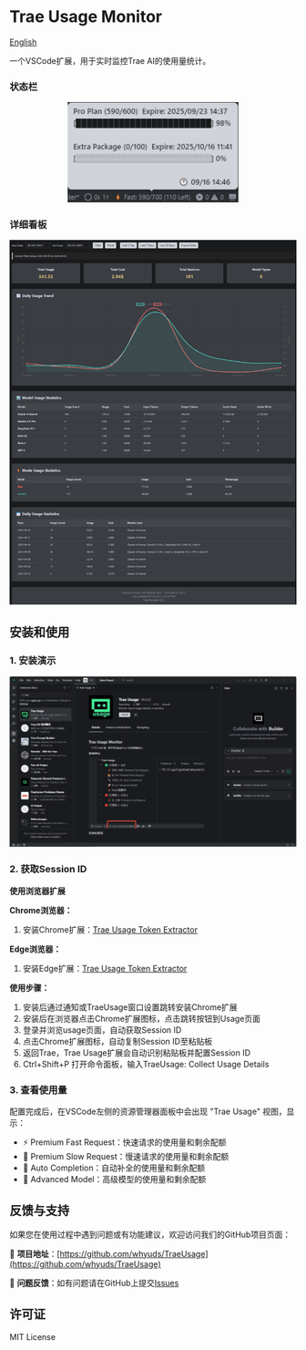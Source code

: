 # Trae Usage Monitor

[English](README.en.md)

一个VSCode扩展，用于实时监控Trae AI的使用量统计。

### 状态栏

<div align="center">
<img src="img/Bar.jpg" alt="功能截图" width="300"></div>

### 详细看板

<div align="center">
<img src="img/Dashboard.jpg" alt="功能截图" width="600">
</div>

## 安装和使用

### 1. 安装演示

<div align="center">
  <img src="https://raw.githubusercontent.com/whyuds/TraeUsage/refs/heads/master/img/traeusage_shot.gif" alt="功能截图" width="600">
</div>

### 2. 获取Session ID

**使用浏览器扩展**

**Chrome浏览器：**
1. 安装Chrome扩展：[Trae Usage Token Extractor](https://chromewebstore.google.com/detail/edkpaodbjadikhahggapfilgmfijjhei?utm_source=item-share-cb)

**Edge浏览器：**
1. 安装Edge扩展：[Trae Usage Token Extractor](https://microsoftedge.microsoft.com/addons/detail/trae-usage-token-extracto/leopdblngeedggognlgokdlfpiojalji)

**使用步骤：**
1. 安装后通过通知或TraeUsage窗口设置跳转安装Chrome扩展
2. 安装后在浏览器点击Chrome扩展图标，点击跳转按钮到Usage页面
3. 登录并浏览usage页面，自动获取Session ID
4. 点击Chrome扩展图标，自动复制Session ID至粘贴板
5. 返回Trae，Trae Usage扩展会自动识别粘贴板并配置Session ID
6. Ctrl+Shift+P 打开命令面板，输入TraeUsage: Collect Usage Details

### 3. 查看使用量

配置完成后，在VSCode左侧的资源管理器面板中会出现 "Trae Usage" 视图，显示：

- ⚡ Premium Fast Request：快速请求的使用量和剩余配额
- 🐌 Premium Slow Request：慢速请求的使用量和剩余配额  
- 🔧 Auto Completion：自动补全的使用量和剩余配额
- 🚀 Advanced Model：高级模型的使用量和剩余配额


## 反馈与支持

如果您在使用过程中遇到问题或有功能建议，欢迎访问我们的GitHub项目页面：

🔗 **项目地址**：[https://github.com/whyuds/TraeUsage](https://github.com/whyuds/TraeUsage)

💬 **问题反馈**：如有问题请在GitHub上提交[Issues](https://github.com/whyuds/TraeUsage/issues)

## 许可证

MIT License